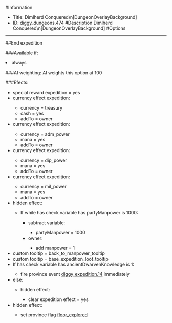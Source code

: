 #Information
 - Title: Dimlherd Conquered\n[DungeonOverlayBackground]
 - ID: diggy_dungeons.474
#Description
Dimlherd Conquered\n[DungeonOverlayBackground]
#Options

___
##End expedition

###Available if:
<li>always</li>

###AI weighting:
AI weights this option at 100


###Efects:<ul><li>special reward expedition = yes</li><li>currency effect expedition:</li><ul><li>currency = treasury</li><li>cash = yes</li><li>addTo = owner</li></ul><li>currency effect expedition:</li><ul><li>currency = adm_power</li><li>mana = yes</li><li>addTo = owner</li></ul><li>currency effect expedition:</li><ul><li>currency = dip_power</li><li>mana = yes</li><li>addTo = owner</li></ul><li>currency effect expedition:</li><ul><li>currency = mil_power</li><li>mana = yes</li><li>addTo = owner</li></ul><li>hidden effect:</li><ul><li>If while has check variable has partyManpower is 1000:</li><ul><li>subtract variable:</li><ul><li>partyManpower = 1000</li></ul><li>owner:</li><ul><li>add manpower = 1</li></ul></ul></ul><li>custom tooltip = back_to_manpower_tooltip</li><li>custom tooltip = base_expedition_loot_tooltip</li><li>If has check variable has ancientDwarvenKnowledge is 1:</li><ul><li>fire province event [diggy_expedition.14](diggy_expedition.14_slug) immediately </li></ul><li>else:</li><ul><li>hidden effect:</li><ul><li>clear expedition effect = yes</li></ul></ul><li>hidden effect:</li><ul><li>set province flag [floor_explored](../flags/floor_explored.md)</li></ul></ul>
